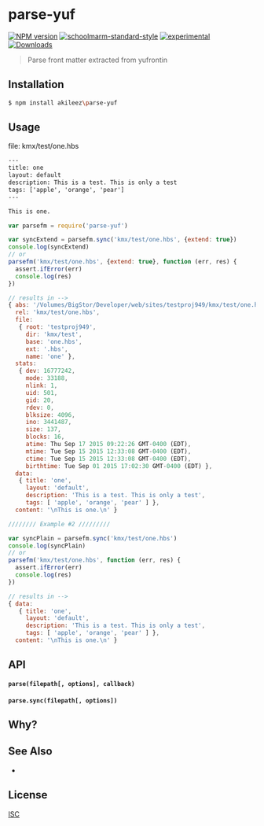 # parse-yuf
[![NPM version][npm-image]][npm-url]
[![schoolmarm-standard-style][marm-image]][marm-url]
[![experimental][stability-image]][stability-url]
[![Downloads][downloads-image]][downloads-url]

> Parse front matter extracted from yufrontin

## Installation
```bash
$ npm install akileez\parse-yuf
```

## Usage
file: kmx/test/one.hbs

```handlebars
---
title: one
layout: default
description: This is a test. This is only a test
tags: ['apple', 'orange', 'pear']
---

This is one.
```

```js
var parsefm = require('parse-yuf')

var syncExtend = parsefm.sync('kmx/test/one.hbs', {extend: true})
console.log(syncExtend)
// or
parsefm('kmx/test/one.hbs', {extend: true}, function (err, res) {
  assert.ifError(err)
  console.log(res)
})

// results in -->
{ abs: '/Volumes/BigStor/Developer/web/sites/testproj949/kmx/test/one.hbs',
  rel: 'kmx/test/one.hbs',
  file:
   { root: 'testproj949',
     dir: 'kmx/test',
     base: 'one.hbs',
     ext: '.hbs',
     name: 'one' },
  stats:
   { dev: 16777242,
     mode: 33188,
     nlink: 1,
     uid: 501,
     gid: 20,
     rdev: 0,
     blksize: 4096,
     ino: 3441487,
     size: 137,
     blocks: 16,
     atime: Thu Sep 17 2015 09:22:26 GMT-0400 (EDT),
     mtime: Tue Sep 15 2015 12:33:08 GMT-0400 (EDT),
     ctime: Tue Sep 15 2015 12:33:08 GMT-0400 (EDT),
     birthtime: Tue Sep 01 2015 17:02:30 GMT-0400 (EDT) },
  data:
   { title: 'one',
     layout: 'default',
     description: 'This is a test. This is only a test',
     tags: [ 'apple', 'orange', 'pear' ] },
  content: '\nThis is one.\n' }

//////// Example #2 /////////

var syncPlain = parsefm.sync('kmx/test/one.hbs')
console.log(syncPlain)
// or
parsefm('kmx/test/one.hbs', function (err, res) {
  assert.ifError(err)
  console.log(res)
})

// results in -->
{ data:
   { title: 'one',
     layout: 'default',
     description: 'This is a test. This is only a test',
     tags: [ 'apple', 'orange', 'pear' ] },
  content: '\nThis is one.\n' }
```

## API

#### `parse(filepath[, options], callback)`
#### `parse.sync(filepath[, options])`

## Why?


## See Also
-

## License
[ISC](https://github.com/akileez/parse-yuf/blob/master/LICENSE)

[npm-image]: https://img.shields.io/npm/v/parse-yuf.svg?style=flat-square
[npm-url]: https://npmjs.org/package/parse-yuf
[marm-image]: https://img.shields.io/badge/code%20style-marm-brightgreen.svg?style=flat-square
[marm-url]: https://github.com/akileez/eslint-config-marm
[stability-image]: https://img.shields.io/badge/stability-experimental-orange.svg?style=flat-square
[stability-url]: https://github.com/akileez/parse-yuf
[downloads-image]: http://img.shields.io/npm/dm/parse-yuf.svg?style=flat-square
[downloads-url]: https://npmjs.org/package/parse-yuf
